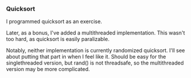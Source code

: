 ### Quicksort

I programmed quicksort as an exercise.

Later, as a bonus, I've added a multithreaded implementation. This wasn't too
hard, as quicksort is easily paralizable.

Notably, neither implementation is currently randomized quicksort. I'll see
about putting that part in when I feel like it. Should be easy for the
singlethreaded version, but rand() is not threadsafe, so the multithreaded
version may be more complicated.
